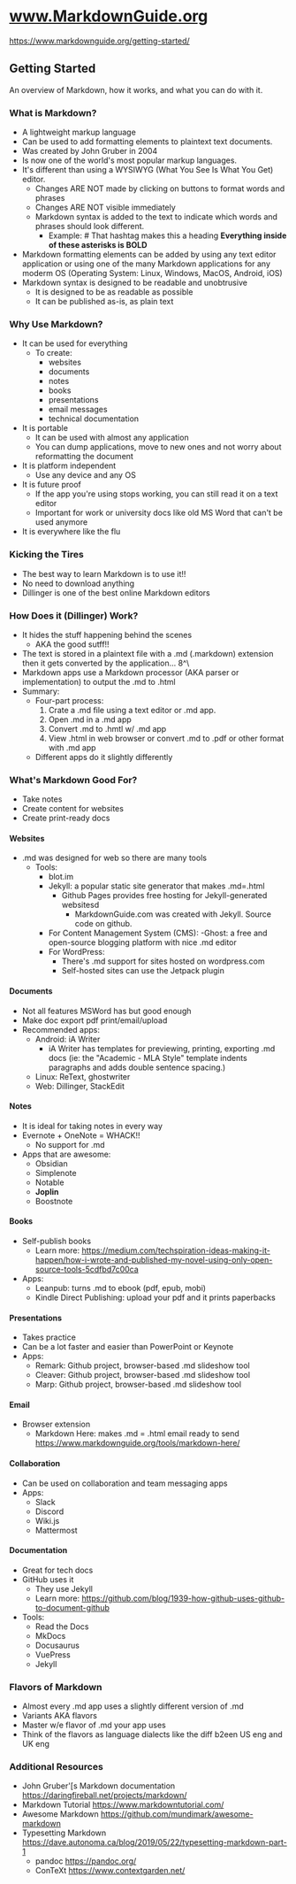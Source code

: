 # www.MarkdownGuide.org
https://www.markdownguide.org/getting-started/

## Getting Started
An overview of Markdown, how it works, and what you can do with it.

### What is Markdown?
- A lightweight markup language
- Can be used to add formatting elements to plaintext text documents.
- Was created by John Gruber in 2004
- Is now one of the world's most popular markup languages.
- It's different than using a WYSIWYG (What You See Is What You Get) editor.
  - Changes ARE NOT made by clicking on buttons to format words and phrases
  - Changes ARE NOT visible immediately
  - Markdown syntax is added to the text to indicate which words and phrases should look different.
    - Example: # That hashtag makes this a heading
               **Everything inside of these asterisks is BOLD**
- Markdown formatting elements can be added by
    using any text editor application
      or
    using one of the many Markdown applications for any moderm OS (Operating System: Linux, Windows, MacOS, Android, iOS) 
- Markdown syntax is designed to be readable and unobtrusive
  - It is designed to be as readable as possible
  - It can be published as-is, as plain text

### Why Use Markdown?
- It can be used for everything
  - To create:
    - websites
    - documents
    - notes
    - books
    - presentations
    - email messages
    - technical documentation
- It is portable
  - It can be used with almost any application 
  - You can dump applications, move to new ones and not worry about reformatting the document
- It is platform independent
  - Use any device and any OS
- It is future proof
  - If the app you're using stops working, you can still read it on a text editor
  - Important for work or university docs like old MS Word that can't be used anymore
- It is everywhere like the flu

### Kicking the Tires
- The best way to learn Markdown is to use it!!
- No need to download anything
- Dillinger is one of the best online Markdown editors

### How Does it (Dillinger) Work?
- It hides the stuff happening behind the scenes
  - AKA the good sutff!!
- The text is stored in a plaintext file with a .md (.markdown) extension then it gets converted by the application... 
    8^\
- Markdown apps use a Markdown processor (AKA parser or implementation) to output the .md to .html
- Summary:
  - Four-part process:
    1. Crate a .md file using a text editor or .md app.
    2. Open .md in a .md app
    3. Convert .md to .hmtl w/ .md app
    4. View .html in web browser or convert .md to .pdf or other format with .md app
  - Different apps do it slightly differently

### What's Markdown Good For?
- Take notes
- Create content for websites
- Create print-ready docs

#### Websites
- .md was designed for web so there are many tools
  - Tools:
    - blot.im
    - Jekyll: a popular static site generator that makes .md=.html
      - Github Pages provides free hosting for Jekyll-generated websitesd
        - MarkdownGuide.com was created with Jekyll. Source code on github.
    - For Content Management System (CMS):
      -Ghost: a free and open-source blogging platform with nice .md editor
    - For WordPress:
      - There's .md support for sites hosted on wordpress.com
      - Self-hosted sites can use the Jetpack plugin

#### Documents
- Not all features MSWord has but good enough
- Make doc export pdf print/email/upload
- Recommended apps:
  - Android: iA Writer
    - iA Writer has templates for previewing, printing, exporting .md docs (ie: the "Academic - MLA Style" template indents paragraphs and adds double sentence spacing.)
  - Linux: ReText, ghostwriter
  - Web: Dillinger, StackEdit

#### Notes
- It is ideal for taking notes in every way
- Evernote + OneNote = WHACK!!
  - No support for .md
- Apps that are awesome:
  - Obsidian
  - Simplenote
  - Notable
  - **Joplin**
  - Boostnote

#### Books
- Self-publish books
  - Learn more:
    https://medium.com/techspiration-ideas-making-it-happen/how-i-wrote-and-published-my-novel-using-only-open-source-tools-5cdfbd7c00ca
- Apps:
  - Leanpub: turns .md to ebook (pdf, epub, mobi)
  - Kindle Direct Publishing: upload your pdf and it prints paperbacks

#### Presentations
- Takes practice
- Can be a lot faster and easier than PowerPoint or Keynote
- Apps:
  - Remark: Github project, browser-based .md slideshow tool
  - Cleaver: Github project, browser-based .md slideshow tool
  - Marp: Github project, browser-based .md slideshow tool

#### Email
- Browser extension
  - Markdown Here: makes .md = .html email ready to send
    https://www.markdownguide.org/tools/markdown-here/

#### Collaboration
- Can be used on collaboration and team messaging apps
- Apps:
  - Slack
  - Discord
  - Wiki.js
  - Mattermost

#### Documentation
- Great for tech docs
- GitHub uses it
  - They use Jekyll
  - Learn more:
    https://github.com/blog/1939-how-github-uses-github-to-document-github
- Tools:
  - Read the Docs
  - MkDocs
  - Docusaurus
  - VuePress
  - Jekyll

### Flavors of Markdown
- Almost every .md app uses a slightly different version of .md
- Variants AKA flavors
- Master w/e flavor of .md your app uses
- Think of the flavors as language dialects like the diff b2een US eng and UK eng

### Additional Resources
- John Gruber'[s Markdown documentation
  https://daringfireball.net/projects/markdown/
- Markdown Tutorial
  https://www.markdowntutorial.com/
- Awesome Markdown
  https://github.com/mundimark/awesome-markdown
- Typesetting Markdown
  https://dave.autonoma.ca/blog/2019/05/22/typesetting-markdown-part-1
  - pandoc
    https://pandoc.org/
  - ConTeXt
    https://www.contextgarden.net/
